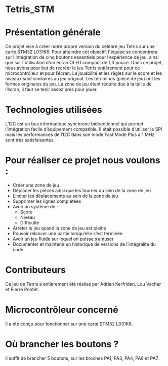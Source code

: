 # Tetris_STM

# Présentation générale
Ce projet vise à créer notre propre version du célèbre jeu Tetris sur une carte STM32 L031K6. Pour atteindre cet objectif, l'équipe se concentrera sur l'intégration de cinq boutons essentiels pour l’expérience de jeu, ainsi que sur l'utilisation d'un écran OLED compact de 1,3 pouce.
Dans ce projet, nous avons pour but de recréer le jeu Tetris entièrement pour ce microcontrôleur et pour l’écran. La jouabilité et les règles sur le score et les niveaux sont similaires au jeu original. Les tetriminos (pièce de jeu) ont les formes originales du jeu.
La zone de jeu étant réduite due à la taille de l’écran, il faut se tenir assez près pour jouer. 

# Technologies utilisées
L’I2C est un bus informatique synchrone bidirectionnel qui permet l’intégration facile d’équipement compatible. Il était possible d’utiliser le SPI mais les performances de l’I2C dans son mode Fast Mode Plus à 1 MHz sont très satisfaisantes. 

# Pour réaliser ce projet nous voulons :
- Créer une zone de jeu 
-	Déplacer les pièces ainsi que les tourner au sein de la zone de jeu
-	Limiter les déplacements au sein de la zone de jeu
-	Supprimer les lignes complétées
- Avoir un système de :
    - Score
    - Niveau
	 - Difficulté
-	Arrêter le jeu quand la zone de jeu est pleine
-	Pouvoir relancer une partie lorsqu’elle s’est terminée
-	Avoir un jeu fluide sur lequel on puisse s’amuser
-	Documenter et maintenir un historique de versions de l’intégralité du code


# Contributeurs
Ce jeu de Tetris a entièrement été réalisé par Adrien Kerfriden, Lou Vacher et Pierre Pontet.

# Microcontrôleur concerné
Il a été conçu pour fonctionner sur une carte STM32 L031K6.

# Où brancher les boutons ?
Il suffit de brancher 5 boutons, sur les broches PA1, PA3, PA4, PA6 et PA7.
